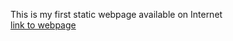 This is my first static webpage available on Internet <br>
[link to webpage](bafbal.github.io "link to webpage")

